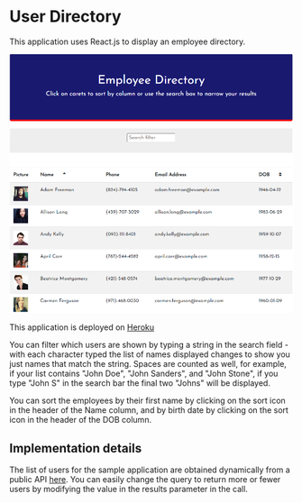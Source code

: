 # User Directory

This application uses React.js to display an employee directory.   

![See application image](./public/application.png)
 
This application is deployed on [Heroku](https://secret-sea-93788.herokuapp.com/)

You can filter which users are shown by typing a string in the search field - with each character typed the list of names displayed changes to show you just names that match the string.  Spaces are counted as well, for example, if your list contains "John Doe", "John Sanders", and "John Stone", if you type "John S" in the search bar the final two "Johns" will be displayed.  

You can sort the employees by their first name by clicking on the sort icon in the header of the Name column, and by birth date by clicking on the sort icon in the header of the DOB column.   

## Implementation details

The list of users for the sample application are obtained dynamically from a public API [here](https://randomuser.me/api/?results=20&nat=us). You can easily change the query to return more or fewer users by modifying the value in the results parameter in the call.
